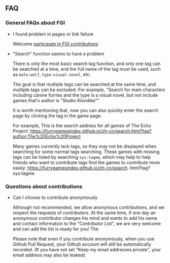 ## FAQ

### General FAQs about FGI

- I found problem in pages or link failure

	Welcome [participate in FGI contributions](https://github.com/FurryGamesIndex/games/blob/master/doc/Contribute.en.md)

- "Search" function seems to have a problem

	There is only the most basic search tag function, and only one tag can be searched at a time, and the full name of the tag must be used, such as `male:wolf`, `type:visual-novel`, etc.

	The goal is that multiple tags can be searched at the same time, and multiple tags can be excluded. For example, "Search for main characters including canine furries and the type is a visual novel, but not include games that's author is "Studio Klondike""

	It is worth mentioning that, now you can also quickly enter the search page by clicking the tag in the game page.

	For example, This is the search address for all games of The Echo Project: https://furrygamesindex.github.io/zh-cn/search.html?tag?author:The%20Echo%20Project

	Many games currently lack tags, so they may not be displayed when searching for some normal tags searching. These games with missing tags can be listed by searching `sys:tagme`, which may help to help friends who want to contribute tags find the games to contribute more easily: https://furrygamesindex.github.io/zh-cn/search. html?tag?sys:tagme

### Questions about contributions

- Can I choose to contribute anonymously

	Although not recommended, we allow anonymous contributions, and we respect the requests of contributors. At the same time, if one day an anonymous contributor changes his mind and wants to add his name and contact information to the "Contributor List", we are very welcome and can add the list is ready for you!
The

	Please note that even if you contribute anonymously, when you use Github Pull Request, your Github account will still be automatically recorded. (If you have not set "Keep my email addresses private", your email address may also be leaked)
